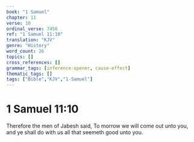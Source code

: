 ```yaml
---
book: "1 Samuel"
chapter: 11
verse: 10
ordinal_verse: 7456
ref: "1 Samuel 11:10"
translation: "KJV"
genre: "History"
word_count: 26
topics: []
cross_references: []
grammar_tags: [inference-opener, cause-effect]
thematic_tags: []
tags: ["Bible","KJV","1-Samuel"]
---
```


# 1 Samuel 11:10

Therefore the men of Jabesh said, To morrow we will come out unto you, and ye shall do with us all that seemeth good unto you.
